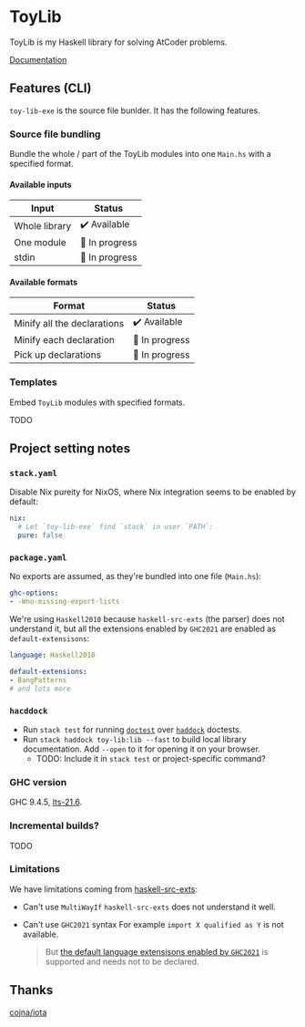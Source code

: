 # ToyLib

ToyLib is my Haskell library for solving AtCoder problems.

[Documentation](https://toyboot4e.github.io/toy-lib/)

## Features (CLI)

`toy-lib-exe` is the source file bunlder. It has the following features.

### Source file bundling

Bundle the whole / part of the ToyLib modules into one `Main.hs` with a specified format.

#### Available inputs

| Input         | Status                       |
|---------------|------------------------------|
| Whole library | :heavy_check_mark: Available |
| One module    | :construction: In progress   |
| stdin         | :construction: In progress   |

#### Available formats

| Format                      | Status                       |
|-----------------------------|------------------------------|
| Minify all the declarations | :heavy_check_mark: Available |
| Minify each declaration     | :construction: In progress   |
| Pick up declarations        | :construction: In progress   |

### Templates

Embed `ToyLib` modules with specified formats.

TODO

## Project setting notes

### `stack.yaml`

Disable Nix pureity for NixOS, where Nix integration seems to be enabled by default:

```yaml
nix:
  # Let `toy-lib-exe` find `stack` in user `PATH`:
  pure: false
```

### `package.yaml`

No exports are assumed, as they're bundled into one file (`Main.hs`):

```yaml
ghc-options:
- -Wno-missing-export-lists
```

We're using `Haskell2010` because `haskell-src-exts` (the parser) does not understand it, but all the extensions enabled by `GHC2021` are enabled as `default-extensisons`:

```yaml
language: Haskell2010

default-extensions:
- BangPatterns
# and lots more
```

### `hacddock`

- Run `stack test` for running [`doctest`] over [`haddock`] doctests.
- Run `stack haddock toy-lib:lib --fast` to build local library documentation. Add `--open` to it for opening it on your browser.
  - TODO: Include it in `stack test` or project-specific command?

[`doctest`]: https://github.com/sol/doctest
[`haddock`]: https://haskell-haddock.readthedocs.io/en/latest/

### GHC version

GHC 9.4.5, [lts-21.6](https://www.stackage.org/lts-21.6).

### Incremental builds?

TODO

### Limitations

We have limitations coming from [haskell-src-exts](https://github.com/haskell-suite/haskell-src-exts):

- Can't use `MultiWayIf`
  `haskell-src-exts` does not understand it well.

- Can't use `GHC2021` syntax
  For example `import X qualified as Y` is not available.
  > But [the default language extensisons enabled by `GHC2021`](https://ghc.gitlab.haskell.org/ghc/doc/users_guide/exts/control.html#extension-GHC2021) is supported and needs not to be declared.

## Thanks

[cojna/iota](https://github.com/cojna/iota)

